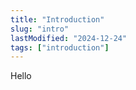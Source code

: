 ```yaml
---
title: "Introduction"
slug: "intro"
lastModified: "2024-12-24"
tags: ["introduction"]
---
```


Hello

